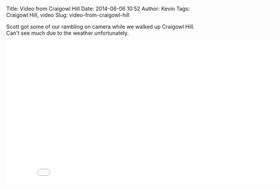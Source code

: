 Title: Video from Craigowl Hill
Date: 2014-06-06 10:52
Author: Kevin
Tags: Craigowl Hill, video
Slug: video-from-craigowl-hill

Scott got some of our rambling on camera while we walked up Craigowl
Hill. Can't see much due to the weather unfortunately.

<iframe src="//www.youtube-nocookie.com/embed/06SDtPsh_ZY?rel=0" width="853" height="380" frameborder="0" allowfullscreen="allowfullscreen"></iframe>
